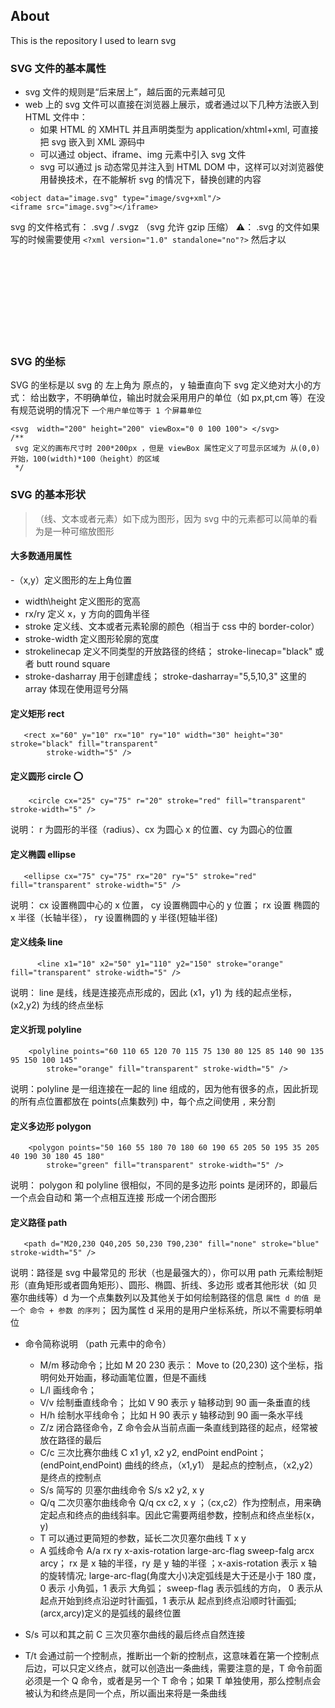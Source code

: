 ## About

This is the repository I used to learn svg

### SVG 文件的基本属性

- svg 文件的规则是“后来居上”，越后面的元素越可见
- web 上的 svg 文件可以直接在浏览器上展示，或者通过以下几种方法嵌入到 HTML 文件中：
  - 如果 HTML 的 XMHTL 并且声明类型为 application/xhtml+xml, 可直接把 svg 嵌入到 XML 源码中
  - 可以通过 object、iframe、img 元素中引入 svg 文件
  - svg 可以通过 js 动态常见并注入到 HTML DOM 中，这样可以对浏览器使用替换技术，在不能解析 svg 的情况下，替换创建的内容

```code
<object data="image.svg" type="image/svg+xml"/>
<iframe src="image.svg"></iframe>
```

svg 的文件格式有： .svg / .svgz （svg 允许 gzip 压缩）
⚠️： .svg 的文件如果写的时候需要使用 `<?xml version="1.0" standalone="no"?>` 然后才以 <svg> 作为根节点开始定义你的 svg

### SVG 的坐标

SVG 的坐标是以 svg 的 左上角为 原点的， y 轴垂直向下
svg 定义绝对大小的方式： 给出数字，不明确单位，输出时就会采用用户的单位（如 px,pt,cm 等）在没有规范说明的情况下 `一个用户单位等于 1 个屏幕单位`

```code
<svg  width="200" height="200" viewBox="0 0 100 100"> </svg>
/**
 svg 定义的画布尺寸时 200*200px ，但是 viewBox 属性定义了可显示区域为 从(0,0) 开始，100(width)*100（height）的区域
 */
```

### SVG 的基本形状

> （线、文本或者元素）如下成为图形，因为 svg 中的元素都可以简单的看为是一种可缩放图形

#### 大多数通用属性

-（x,y）定义图形的左上角位置

- width\height 定义图形的宽高
- rx/ry 定义 x，y 方向的圆角半径
- stroke 定义线、文本或者元素轮廓的颜色（相当于 css 中的 border-color）
- stroke-width 定义图形轮廓的宽度
- strokelinecap 定义不同类型的开放路径的终结； stroke-linecap="black" 或者 butt round square
- stroke-dasharray 用于创建虚线； stroke-dasharray="5,5,10,3" 这里的 array 体现在使用逗号分隔

#### 定义矩形 rect

```code
   <rect x="60" y="10" rx="10" ry="10" width="30" height="30" stroke="black" fill="transparent"
        stroke-width="5" />
```

#### 定义圆形 circle ⭕️

```code
    <circle cx="25" cy="75" r="20" stroke="red" fill="transparent" stroke-width="5" />
```

说明： r 为圆形的半径（radius）、cx 为圆心 x 的位置、cy 为圆心的位置

#### 定义椭圆 ellipse

```code
   <ellipse cx="75" cy="75" rx="20" ry="5" stroke="red" fill="transparent" stroke-width="5" />
```

说明： cx 设置椭圆中心的 x 位置， cy 设置椭圆中心的 y 位置；
rx 设置 椭圆的 x 半径（长轴半径）， ry 设置椭圆的 y 半径(短轴半径)

#### 定义线条 line

```code
      <line x1="10" x2="50" y1="110" y2="150" stroke="orange" fill="transparent" stroke-width="5" />
```

说明： line 是线，线是连接亮点形成的，因此 (x1，y1) 为 线的起点坐标，(x2,y2) 为线的终点坐标

#### 定义折现 polyline

```code
    <polyline points="60 110 65 120 70 115 75 130 80 125 85 140 90 135 95 150 100 145"
        stroke="orange" fill="transparent" stroke-width="5" />
```

说明：polyline 是一组连接在一起的 line 组成的，因为他有很多的点，因此折现的所有点位置都放在 points(点集数列) 中，每个点之间使用 `,` 来分割

#### 定义多边形 polygon

```code
    <polygon points="50 160 55 180 70 180 60 190 65 205 50 195 35 205 40 190 30 180 45 180"
        stroke="green" fill="transparent" stroke-width="5" />
```

说明： polygon 和 polyline 很相似，不同的是多边形 points 是闭环的，即最后一个点会自动和 第一个点相互连接 形成一个闭合图形

#### 定义路径 path

```code
   <path d="M20,230 Q40,205 50,230 T90,230" fill="none" stroke="blue" stroke-width="5" />
```

说明：路径是 svg 中最常见的 形状（也是最强大的），你可以用 path 元素绘制矩形（直角矩形或者圆角矩形）、圆形、椭圆、折线、多边形 或者其他形状（如 贝塞尔曲线等）d 为一个点集数列以及其他关于如何绘制路径的信息 `属性 d 的值 是一个 命令 + 参数 的序列`； 因为属性 d 采用的是用户坐标系统，所以不需要标明单位

- 命令简称说明 （path 元素中的命令）

  - M/m 移动命令；比如 M 20 230 表示： Move to (20,230) 这个坐标，指明何处开始画，移动画笔位置，但是不画线
  - L/l 画线命令；
  - V/v 绘制垂直线命令； 比如 V 90 表示 y 轴移动到 90 画一条垂直的线
  - H/h 绘制水平线命令； 比如 H 90 表示 y 轴移动到 90 画一条水平线
  - Z/z 闭合路径命令，Z 命令会从当前点画一条直线到路径的起点，经常被放在路径的最后
  - C/c 三次比赛尔曲线 C x1 y1, x2 y2, endPoint endPoint； (endPoint,endPoint) 曲线的终点，（x1,y1） 是起点的控制点，（x2,y2） 是终点的控制点
  - S/s 简写的 贝塞尔曲线命令 S/s x2 y2, x y
  - Q/q 二次贝塞尔曲线命令 Q/q cx c2, x y ；（cx,c2）作为控制点，用来确定起点和终点的曲线斜率。因此它需要两组参数，控制点和终点坐标(x，y)
  - T 可以通过更简短的参数，延长二次贝塞尔曲线 T x y
  - A 弧线命令 A/a rx ry x-axis-rotation large-arc-flag sweep-falg arcx arcy；
    rx 是 x 轴的半径，ry 是 y 轴的半径 ；x-axis-rotation 表示 x 轴的旋转情况;
    large-arc-flag(角度大小)决定弧线是大于还是小于 180 度，0 表示 小角弧，1
    表示 大角弧； sweep-flag 表示弧线的方向，
    0 表示从起点开始到终点沿逆时针画弧，1 表示从 起点到终点沿顺时针画弧;(arcx,arcy)定义的是弧线的最终位置

- S/s 可以和其之前 C 三次贝塞尔曲线的最后终点自然连接

- T/t 会通过前一个控制点，推断出一个新的控制点，这意味着在第一个控制点后边，可以只定义终点，就可以创造出一条曲线，需要注意的是，T 命令前面必须是一个 Q 命令，或者是另一个 T 命令；如果 T 单独使用，那么控制点会被认为和终点是同一个点，所以画出来将是一条曲线
